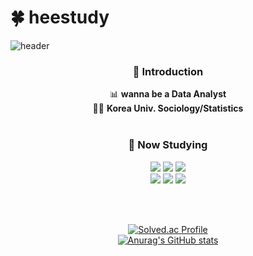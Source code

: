 # :four_leaf_clover: heestudy

![header](https://capsule-render.vercel.app/api?type=slice&color=timeAuto&height=200&section=header&text=Hello%20I'm%20HeeJun&fontAlign=70&fontAlignY=20&fontSize=40&&rotate=10)


<div align="center">
  
  ### :raised_hands: Introduction
  :bar_chart: **wanna be a Data Analyst**<br>
  👨‍🎓 **Korea Univ. Sociology/Statistics**
  <br><br>

  ### :pencil: Now Studying 
  <img src="https://img.shields.io/badge/Python-3776AB?style=flat&logo=Python&logoColor=white"/> <img src="https://img.shields.io/badge/R-276DC3?style=flat&logo=R&logoColor=white"/> <img src="https://img.shields.io/badge/MySQL-4479A1?style=flat&logo=MySQL&logoColor=white"/><br>
  <img src="https://img.shields.io/badge/Git-F05032?style=flat&logo=Git&logoColor=white"/> <img src="https://img.shields.io/badge/scikit-learn-F7931E?style=flat&logo=scikit-learn&logoColor=white"/> <img src="https://img.shields.io/badge/TensorFlow-FF6F00?style=flat&logo=TensorFlow&logoColor=white"/>


  <br/><br/>

  [![Solved.ac Profile](http://mazassumnida.wtf/api/generate_badge?boj=anthjoon11)](https://solved.ac/heestogram)<br/>
  [![Anurag's GitHub stats](https://github-readme-stats.vercel.app/api?username=heestogram)](https://github.com/heestogram/github-readme-stats)
  
</div>
